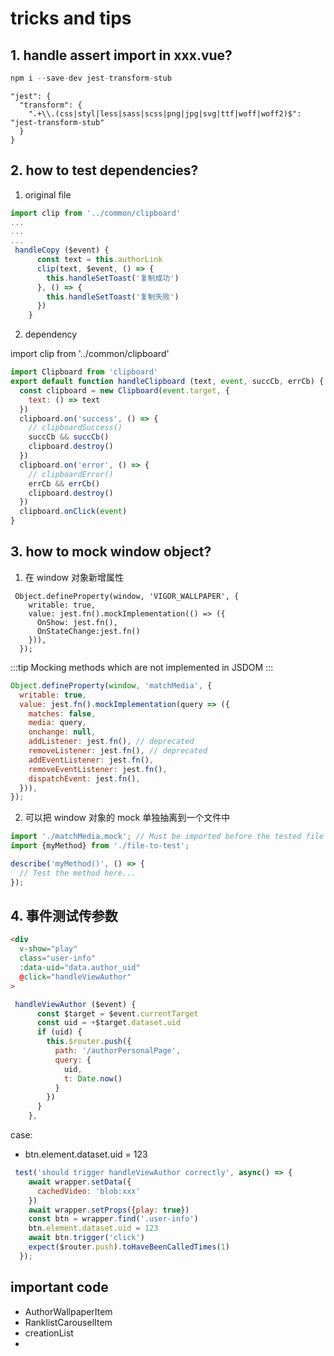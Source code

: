 
# tricks and tips


## 1. handle assert import in xxx.vue?

```js
npm i --save-dev jest-transform-stub
```
```
"jest": {
  "transform": {
    ".+\\.(css|styl|less|sass|scss|png|jpg|svg|ttf|woff|woff2)$": "jest-transform-stub"
  }
}
```
## 2. how to test dependencies?

1. original file
```js
import clip from '../common/clipboard'
...
...
...
 handleCopy ($event) {
      const text = this.authorLink
      clip(text, $event, () => {
        this.handleSetToast('复制成功')
      }, () => {
        this.handleSetToast('复制失败')
      })
    }
```
2. dependency

import clip from '../common/clipboard'
```js
import Clipboard from 'clipboard'
export default function handleClipboard (text, event, succCb, errCb) {
  const clipboard = new Clipboard(event.target, {
    text: () => text
  })
  clipboard.on('success', () => {
    // clipboardSuccess()
    succCb && succCb()
    clipboard.destroy()
  })
  clipboard.on('error', () => {
    // clipboardError()
    errCb && errCb()
    clipboard.destroy()
  })
  clipboard.onClick(event)
}
```

## 3. how to mock window object?

1. 在 window 对象新增属性
```
 Object.defineProperty(window, 'VIGOR_WALLPAPER', {
    writable: true,
    value: jest.fn().mockImplementation(() => ({
      OnShow: jest.fn(),
      OnStateChange:jest.fn()
    })),
  });
```
:::tip
Mocking methods which are not implemented in JSDOM
:::

```js
Object.defineProperty(window, 'matchMedia', {
  writable: true,
  value: jest.fn().mockImplementation(query => ({
    matches: false,
    media: query,
    onchange: null,
    addListener: jest.fn(), // deprecated
    removeListener: jest.fn(), // deprecated
    addEventListener: jest.fn(),
    removeEventListener: jest.fn(),
    dispatchEvent: jest.fn(),
  })),
});
```
2. 可以把 window 对象的 mock 单独抽离到一个文件中
```js
import './matchMedia.mock'; // Must be imported before the tested file
import {myMethod} from './file-to-test';

describe('myMethod()', () => {
  // Test the method here...
});
```
## 4. 事件测试传参数

```html
<div
  v-show="play"
  class="user-info"
  :data-uid="data.author_uid"
  @click="handleViewAuthor"
>
```
```js
 handleViewAuthor ($event) {
      const $target = $event.currentTarget
      const uid = +$target.dataset.uid
      if (uid) {
        this.$router.push({
          path: '/authorPersonalPage',
          query: {
            uid,
            t: Date.now()
          }
        })
      }
    },
```
case:
- btn.element.dataset.uid = 123
```js
 test('should trigger handleViewAuthor correctly', async() => {
    await wrapper.setData({
      cachedVideo: 'blob:xxx'
    })
    await wrapper.setProps({play: true})
    const btn = wrapper.find('.user-info')
    btn.element.dataset.uid = 123
    await btn.trigger('click')
    expect($router.push).toHaveBeenCalledTimes(1)
  });
```

## important code
- AuthorWallpaperItem
- RanklistCarouselItem
- creationList
- 

